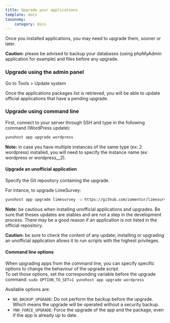 ```yaml
---
title: Upgrade your applications
template: docs
taxonomy:
    category: docs
---
```


Once you installed applications, you may need to upgrade them, sooner or later. 

**Caution:** please be advised to backup your databases (using phpMyAdmin application for example) and files before any upgrade.

### Upgrade using the admin panel
Go to Tools > Update system

Once the applications packages list is retrieved, you will be able to update official applications that have a pending upgrade.

### Upgrade using command line
First, connect to your server through SSH and type in the following command (WordPress update):
```bash
yunohost app upgrade wordpress
```
**Note:** in case you have multiple instances of the same type (ex: 2 wordpress) installed, you will need to specify the instance name (ex: wordpress or wordpress__2).

#### Upgrade an unofficial application
Specify the Git repository containing the upgrade. 

For intance, to upgrade LimeSurvey:
```bash
yunohost app upgrade limesurvey -u https://github.com/zamentur/limesurvey_ynh
```

**Note:** be cautious when installing unofficial applications and upgrades. Be sure that theses updates are stables and are not a step in the development process. There may be a good reason if an application is not listed in the official repository.

**Caution:** be sure to check the content of any update; installing or upgrading an unofficial application allows it to run scripts with the highest privileges.

#### Command line options

When upgrading apps from the command line, you can specify specific options to change the behaviour of the upgrade script.  
To set those options, set the corresponding variable before the upgrade command: `sudo OPTION_TO_SET=1 yunohost app upgrade wordpress`

Available options are:
- `NO_BACKUP_UPGRADE`: Do not perform the backup before the upgrade. Which means the upgrade will be operated without a security backup.
- `YNH_FORCE_UPGRADE`: Force the upgrade of the app and the package, even if the app is already up to date.
